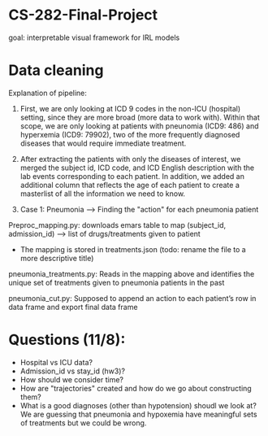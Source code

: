 # CS-282-Final-Project
goal: interpretable visual framework for IRL models

# Data cleaning
Explanation of pipeline: 
1. First, we are only looking at ICD 9 codes in the non-ICU (hospital) setting, since they are more broad (more data to work with). Within that scope, we are only looking at patients with pneunomia (ICD9: 486) and hyperxemia (ICD9: 79902), two of the more frequently diagnosed diseases that would require immediate treatment.

2. After extracting the patients with only the diseases of interest, we merged the subject id, ICD code, and ICD English description with the lab events corresponding to each patient. In addition, we added an additional column that reflects the age of each patient to create a masterlist of all the information we need to know.

2. Case 1: Pneumonia --> Finding the "action" for each pneumonia patient

Preproc_mapping.py: downloads emars table to map (subject_id, admission_id) —> list of drugs/treatments given to patient
- The mapping is stored in treatments.json (todo: rename the file to a more descriptive title)

pneumonia_treatments.py: Reads in the mapping above and identifies the unique set of treatments given to pneumonia patients in the past

pneumonia_cut.py: Supposed to append an action to each patient’s row in data frame and export final data frame

# Questions (11/8): 
- Hospital vs ICU data?
- Admission_id vs stay_id (hw3)?
- How should we consider time?
- How are "trajectories" created and how do we go about constructing them? 
- What is a good diagnoses (other than hypotension) shoudl we look at? We are guessing that pneumonia and hypoxemia have meaningful sets of treatments but we could be wrong.


